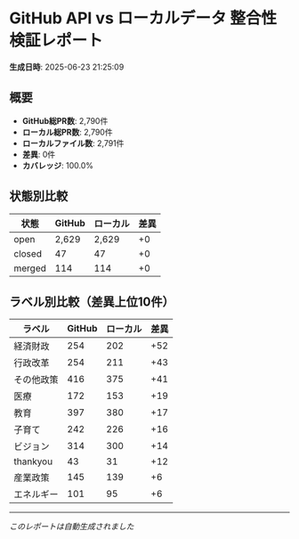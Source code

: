 # GitHub API vs ローカルデータ 整合性検証レポート

**生成日時**: 2025-06-23 21:25:09

## 概要

- **GitHub総PR数**: 2,790件
- **ローカル総PR数**: 2,790件
- **ローカルファイル数**: 2,791件
- **差異**: 0件
- **カバレッジ**: 100.0%

## 状態別比較

| 状態 | GitHub | ローカル | 差異 |
|------|--------|----------|------|
| open | 2,629 | 2,629 | +0 |
| closed | 47 | 47 | +0 |
| merged | 114 | 114 | +0 |

## ラベル別比較（差異上位10件）

| ラベル | GitHub | ローカル | 差異 |
|--------|--------|----------|------|
| 経済財政 | 254 | 202 | +52 |
| 行政改革 | 254 | 211 | +43 |
| その他政策 | 416 | 375 | +41 |
| 医療 | 172 | 153 | +19 |
| 教育 | 397 | 380 | +17 |
| 子育て | 242 | 226 | +16 |
| ビジョン | 314 | 300 | +14 |
| thankyou | 43 | 31 | +12 |
| 産業政策 | 145 | 139 | +6 |
| エネルギー | 101 | 95 | +6 |

---
*このレポートは自動生成されました*